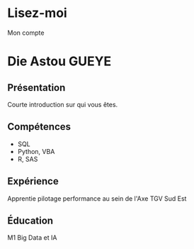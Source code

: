 # Lisez-moi
Mon compte
# Die Astou GUEYE

## Présentation
Courte introduction sur qui vous êtes.

## Compétences
- SQL
- Python, VBA
- R, SAS

## Expérience
Apprentie pilotage performance au sein de l'Axe TGV Sud Est

## Éducation
M1 Big Data et IA


